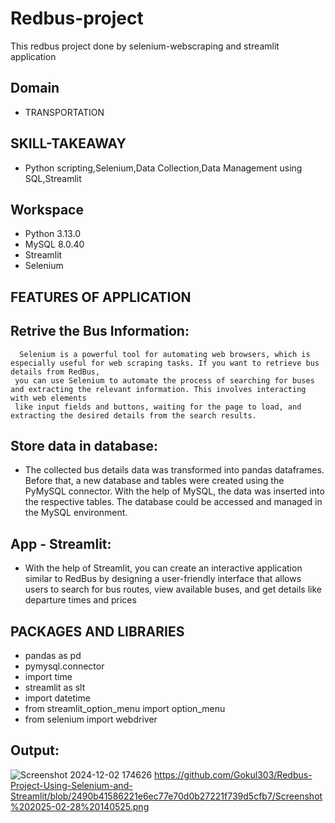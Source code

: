 # Redbus-project
This redbus project done by selenium-webscraping and streamlit application
## Domain 
* TRANSPORTATION

## SKILL-TAKEAWAY
* Python scripting,Selenium,Data Collection,Data Management using SQL,Streamlit
  
## Workspace
* Python 3.13.0
* MySQL 8.0.40
* Streamlit
* Selenium

## FEATURES OF APPLICATION

## Retrive the Bus Information:
      Selenium is a powerful tool for automating web browsers, which is especially useful for web scraping tasks. If you want to retrieve bus details from RedBus, 
     you can use Selenium to automate the process of searching for buses and extracting the relevant information. This involves interacting with web elements 
     like input fields and buttons, waiting for the page to load, and extracting the desired details from the search results.

 ## Store data in database:
   * The collected bus details data was transformed into pandas dataframes. Before that, a new database and tables were created using the PyMySQL connector. With the help of MySQL, the data was inserted into the respective tables. The database could be accessed and managed in the MySQL environment.

## App - Streamlit:
   * With the help of Streamlit, you can create an interactive application similar to RedBus by designing a user-friendly interface that allows users to search for bus routes, view available buses, and get details like departure times and prices

## PACKAGES AND LIBRARIES
* pandas as pd
* pymysql.connector
* import time
* streamlit as slt
* import datetime
* from streamlit_option_menu import option_menu
* from selenium import webdriver
## Output:
![Screenshot 2024-12-02 174626](https://github.com/user-attachments/assets/77188daf-15af-41fd-9edc-f9d2713d3b0d)
https://github.com/Gokul303/Redbus-Project-Using-Selenium-and-Streamlit/blob/2490b41586221e6ec77e70d0b27221f739d5cfb7/Screenshot%202025-02-28%20140525.png
